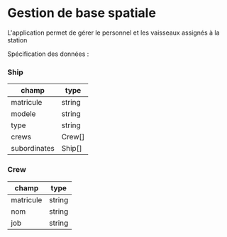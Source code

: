 # Gestion de base spatiale

L'application permet de gérer le personnel et les vaisseaux assignés à la station

Spécification des données :

### Ship


| champ        | type   |
| ------------ | ------ |
| matricule    | string |
| modele       | string |
| type         | string |
| crews        | Crew[] |
| subordinates | Ship[] |


### Crew


| champ     | type   |
| --------- | ------ |
| matricule | string |
| nom       | string |
| job       | string |
